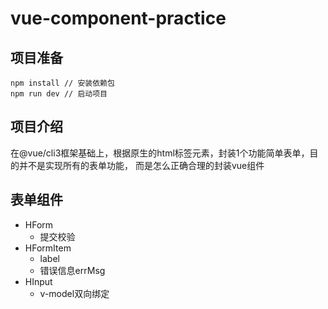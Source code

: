 # vue-component-practice

## 项目准备
```
npm install // 安装依赖包
npm run dev // 启动项目
```

## 项目介绍
在@vue/cli3框架基础上，根据原生的html标签元素，封装1个功能简单表单，目的并不是实现所有的表单功能，
而是怎么正确合理的封装vue组件

## 表单组件
+ HForm
  - 提交校验
+ HFormItem
  - label
  - 错误信息errMsg
+ HInput
  - v-model双向绑定